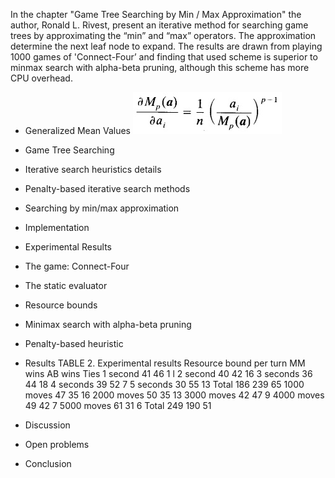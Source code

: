 
In the chapter "Game Tree Searching by Min / Max Approximation" the author, Ronald L. Rivest, present an iterative method for searching game trees by
approximating the “min” and “max” operators. The approximation determine the next leaf node to expand. The results are drawn from playing 1000 games of 'Connect-Four’
and finding that used scheme is superior to minmax search with alpha-beta pruning, although this scheme has more CPU overhead.

- Generalized Mean Values 
![derivative](img/derivate.jpg)

   
- Game Tree Searching 
- Iterative search heuristics details 
- Penalty-based iterative search methods 
- Searching by min/max approximation
- Implementation
- Experimental Results
- The game: Connect-Four 
 - The static evaluator
 - Resource bounds 
 - Minimax search with alpha-beta pruning
 - Penalty-based heuristic 
 - Results
TABLE 2. Experimental results
Resource bound per turn MM wins AB wins Ties
1 second 41 46 1 l
2 second 40 42 16
3 seconds 36 44 18
4 seconds 39 52 7
5 seconds 30 55 13
Total 186 239 65
1000 moves 47 35 16
2000 moves 50 35 13
3000 moves 42 47 9
4000 moves 49 42 7
5000 moves 61 31 6
Total 249 190 51 

 - Discussion
 - Open problems
 - Conclusion 
